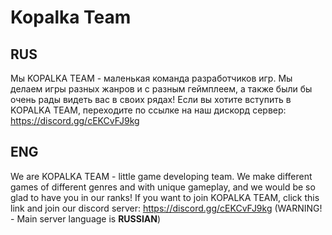 # Kopalka Team

## RUS

Мы KOPALKA TEAM - маленькая команда разработчиков игр. Мы делаем игры разных жанров и с разным геймплеем, а также были бы очень рады видеть вас в своих рядах!
Если вы хотите вступить в KOPALKA TEAM, переходите по ссылке на наш дискорд сервер: https://discord.gg/cEKCvFJ9kg

## ENG

We are KOPALKA TEAM - little game developing team. We make different games of different genres and with unique gameplay, and we would be so glad to have you in our ranks!
If you want to join KOPALKA TEAM, click this link and join our discord server: https://discord.gg/cEKCvFJ9kg (WARNING! - Main server language is **RUSSIAN**)
